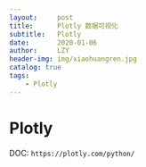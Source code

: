 ```yaml
---
layout:     post
title:      Plotly 数据可视化
subtitle:   Plotly
date:       2020-01-06
author:     LZY
header-img: img/xiaohuangren.jpg
catalog: true
tags:
    - Plotly
---
```


# Plotly

DOC: `https://plotly.com/python/`

```

```
